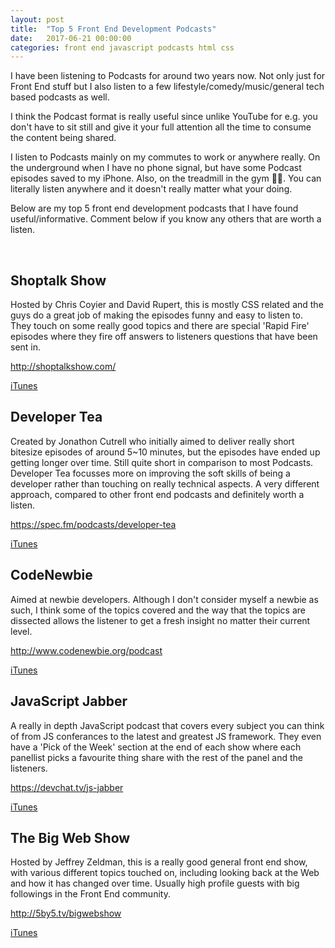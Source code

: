 ```yaml
---
layout: post
title:  "Top 5 Front End Development Podcasts"
date:   2017-06-21 00:00:00
categories: front end javascript podcasts html css
---
```


I have been listening to Podcasts for around two years now. Not only just for Front End stuff but I also listen to a few lifestyle/comedy/music/general tech based podcasts as well.

I think the Podcast format is really useful since unlike YouTube for e.g. you don't have to sit still and give it your full attention all the time to consume the content being shared.

I listen to Podcasts mainly on my commutes to work or anywhere really. On the underground when I have no phone signal, but have some Podcast episodes saved to my iPhone. Also, on the treadmill in the gym 💪🏿. You can literally listen anywhere and it doesn't really matter what your doing.

Below are my top 5 front end development podcasts that I have found useful/informative. Comment below if you know any others that are worth a listen.

<br />

## Shoptalk Show

Hosted by Chris Coyier and David Rupert, this is mostly CSS related and the guys do a great job of making the episodes funny and easy to listen to. They touch on some really good topics and there are special 'Rapid Fire' episodes where they fire off answers to listeners questions that have been sent in.

<http://shoptalkshow.com/>

[iTunes](https://itunes.apple.com/gb/podcast/shoptalk/id493890455?mt=2)

## Developer Tea

Created by Jonathon Cutrell who initially aimed to deliver really short bitesize episodes of around 5~10 minutes, but the episodes have ended up getting longer over time. Still quite short in comparison to most Podcasts. Developer Tea focusses more on improving the soft skills of being a developer rather than touching on really technical aspects. A very different approach, compared to other front end podcasts and definitely worth a listen.

<https://spec.fm/podcasts/developer-tea>

[iTunes](https://itunes.apple.com/us/podcast/developer-tea/id955596067?mt=2)

## CodeNewbie

Aimed at newbie developers. Although I don't consider myself a newbie as such, I think some of the topics covered and the way that the topics are dissected allows the listener to get a fresh insight no matter their current level.

<http://www.codenewbie.org/podcast>

[iTunes](https://itunes.apple.com/us/podcast/codenewbie/id919219256)

## JavaScript Jabber

A really in depth JavaScript podcast that covers every subject you can think of from JS conferances to the latest and greatest JS framework. They even have a 'Pick of the Week' section at the end of each show where each panellist picks a favourite thing share with the rest of the panel and the listeners.

<https://devchat.tv/js-jabber>

[iTunes](https://itunes.apple.com/us/podcast/javascript-jabber/id496893300?mt=2)

## The Big Web Show

Hosted by Jeffrey Zeldman, this is a really good general front end show, with various different topics touched on, including looking back at the Web and how it has changed over time. Usually high profile guests with big followings in the Front End community.

<http://5by5.tv/bigwebshow>

[iTunes](http://itunes.apple.com/WebObjects/MZStore.woa/wa/viewPodcast?id=370445683&partnerId=30&siteID=GfpxbBXXpXE-y3gfJGyOQcSr2tOpkzD12A)
